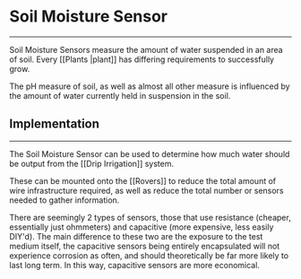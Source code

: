 # Soil Moisture Sensor
---
Soil Moisture Sensors measure the amount of water suspended in an area of soil. Every [[Plants |plant]] has differing requirements to successfully grow.

The pH measure of soil, as well as almost all other measure is influenced by the amount of water currently held in suspension in the soil.

## Implementation
---
The Soil Moisture Sensor can be used to determine how much water should be output from the [[Drip Irrigation]] system.

These can be mounted onto the [[Rovers]] to reduce the total amount of wire infrastructure required, as well as reduce the total number or sensors needed to gather information.

There are seemingly 2 types of sensors, those that use resistance (cheaper, essentially just ohmmeters) and capacitive (more expensive, less easily DIY'd). The main difference to these two are the exposure to the test medium itself, the capacitive sensors being entirely encapsulated will not experience corrosion as often, and should theoretically be far more likely to last long term. In this way, capacitive sensors are more economical.